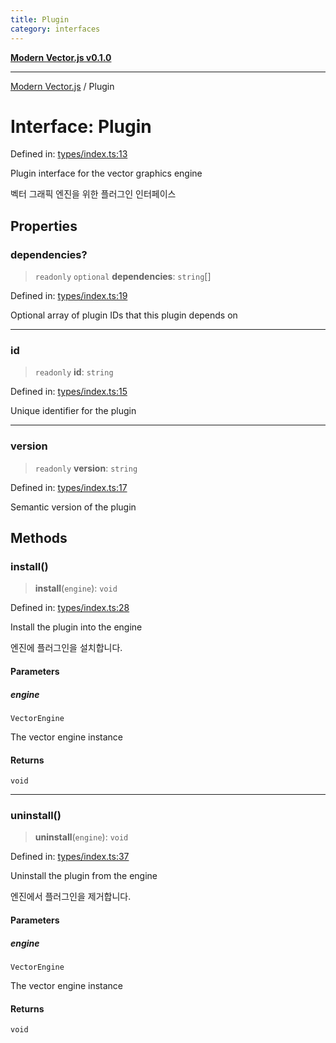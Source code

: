```yaml
---
title: Plugin
category: interfaces
---
```


[**Modern Vector.js v0.1.0**](../README.md)

***

[Modern Vector.js](../README.md) / Plugin

# Interface: Plugin

Defined in: [types/index.ts:13](https://github.com/miridih-jwpark02/modern-vector.js/blob/5221f2fc49f67dd4433b667bc6d0e95a648486aa/packages/core/src/core/types/index.ts#L13)

Plugin interface for the vector graphics engine

벡터 그래픽 엔진을 위한 플러그인 인터페이스

## Properties

### dependencies?

> `readonly` `optional` **dependencies**: `string`[]

Defined in: [types/index.ts:19](https://github.com/miridih-jwpark02/modern-vector.js/blob/5221f2fc49f67dd4433b667bc6d0e95a648486aa/packages/core/src/core/types/index.ts#L19)

Optional array of plugin IDs that this plugin depends on

***

### id

> `readonly` **id**: `string`

Defined in: [types/index.ts:15](https://github.com/miridih-jwpark02/modern-vector.js/blob/5221f2fc49f67dd4433b667bc6d0e95a648486aa/packages/core/src/core/types/index.ts#L15)

Unique identifier for the plugin

***

### version

> `readonly` **version**: `string`

Defined in: [types/index.ts:17](https://github.com/miridih-jwpark02/modern-vector.js/blob/5221f2fc49f67dd4433b667bc6d0e95a648486aa/packages/core/src/core/types/index.ts#L17)

Semantic version of the plugin

## Methods

### install()

> **install**(`engine`): `void`

Defined in: [types/index.ts:28](https://github.com/miridih-jwpark02/modern-vector.js/blob/5221f2fc49f67dd4433b667bc6d0e95a648486aa/packages/core/src/core/types/index.ts#L28)

Install the plugin into the engine

엔진에 플러그인을 설치합니다.

#### Parameters

##### engine

`VectorEngine`

The vector engine instance

#### Returns

`void`

***

### uninstall()

> **uninstall**(`engine`): `void`

Defined in: [types/index.ts:37](https://github.com/miridih-jwpark02/modern-vector.js/blob/5221f2fc49f67dd4433b667bc6d0e95a648486aa/packages/core/src/core/types/index.ts#L37)

Uninstall the plugin from the engine

엔진에서 플러그인을 제거합니다.

#### Parameters

##### engine

`VectorEngine`

The vector engine instance

#### Returns

`void`
